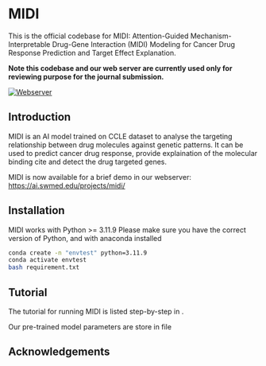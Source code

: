 # MIDI
This is the official codebase for MIDI: Attention-Guided Mechanism-Interpretable Drug-Gene Interaction (MIDI) Modeling for Cancer Drug Response Prediction and Target Effect Explanation.

**Note this codebase and our web server are currently used only for reviewing purpose for the journal submission.**

[![Webserver](https://img.shields.io/badge/Webserver-blue)](https://ai.swmed.edu/projects/midi/)

## Introduction
MIDI is an AI model trained on CCLE dataset to analyse the targeting relationship between drug molecules against genetic patterns. It can be used to predict cancer drug response, provide explaination of the molecular binding cite and detect the drug targeted genes.

MIDI is now available for a brief demo in our webserver: https://ai.swmed.edu/projects/midi/ 

## Installation

MIDI works with Python >= 3.11.9 Please make sure you have the correct version of Python, and with anaconda installed

```bash
conda create -n "envtest" python=3.11.9
conda activate envtest
bash requirement.txt
```

## Tutorial
The tutorial for running MIDI is listed step-by-step in .

Our pre-trained model parameters are store in file


## Acknowledgements
